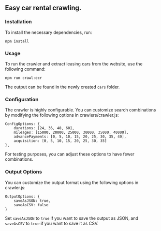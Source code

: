## Easy car rental crawling.

### Installation

To install the necessary dependencies, run:

```
npm install
```

### Usage

To run the crawler and extract leasing cars from the website, use the following command:

```
npm run crawl:ecr
```

The output can be found in the newly created `cars` folder.

### Configuration

The crawler is highly configurable. You can customize search combinations by modifying the following options in crawlers/crawler.js:

```
ConfigOptions: {
    durations: [24, 36, 48, 60],
    mileages: [15000, 20000, 25000, 30000, 35000, 40000],
    advancePayments: [0, 5, 10, 15, 20, 25, 30, 35, 40],
    acquisition: [0, 5, 10, 15, 20, 25, 30, 35]
},
```

For testing purposes, you can adjust these options to have fewer combinations.

### Output Options

You can customize the output format using the following options in crawler.js:

```
OutputOptions: {
    saveAsJSON: true,
    saveAsCSV: false
}
```

Set `saveAsJSON` to `true` if you want to save the output as JSON, and `saveAsCSV` to `true` if you want to save it as CSV.
